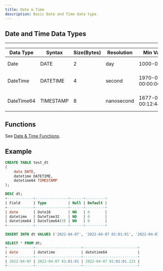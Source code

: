 ```yaml
---
title: Date & Time
description: Basic Date and Time data type.
---
```


## Date and Time Data Types

---
| Data Type   |  Syntax    | Size(Bytes)    |  Resolution | Min Value             | Max Value                     | Description
| ------------|------------| ------- |  ---------- | --------------------- |------------------------------ | ---------------------- |
| Date        |  DATE      | 2 |  day        | 1000-01-01            | 9999-12-31                    | YYYY-MM-DD             |
| DateTime    |  DATETIME  | 4 |  second     | 1970-01-01 00:00:00   | 2105-12-31 23:59:59           | YYYY-MM-DD hh:mm:ss    |
| DateTime64  |  TIMESTAMP | 8 |  nanosecond | 1677-09-21 00:12:44.000 | 2262-04-11 23:47:16.854     | YYYY-MM-DD hh:mm:ss.ff |

## Functions

See [Date & Time Functions](/doc/reference/functions/datetime-functions).

## Example
```sql
CREATE TABLE test_dt
(
    date DATE,
    datetime DATETIME,
    datetime64 TIMESTAMP 
);

DESC dt;
+------------+---------------+------+---------+
| Field      | Type          | Null | Default |
+------------+---------------+------+---------+
| date       | Date16        | NO   | 0       |
| datetime   | DateTime32    | NO   | 0       |
| datetime64 | DateTime64(3) | NO   | 0       |
+------------+---------------+------+---------+

INSERT INTO dt VALUES ('2022-04-07', '2022-04-07 01:01:01', '2022-04-07 01:01:01.123');

SELECT * FROM dt;
+------------+---------------------+-------------------------+
| date       | datetime            | datetime64              |
+------------+---------------------+-------------------------+
| 2022-04-07 | 2022-04-07 01:01:01 | 2022-04-07 01:01:01.123 |
+------------+---------------------+-------------------------+
```
